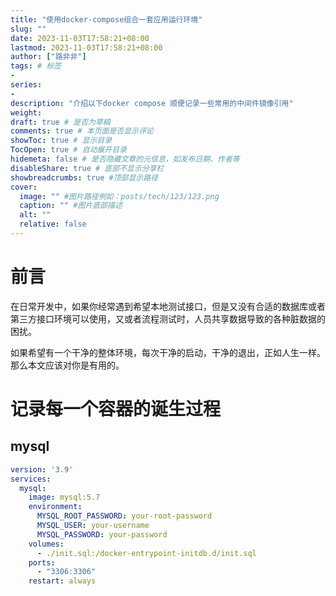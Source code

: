 ```yaml
---
title: "使用docker-compose组合一套应用运行环境"
slug: ""
date: 2023-11-03T17:58:21+08:00
lastmod: 2023-11-03T17:58:21+08:00
author: ["路非非"]
tags: # 标签
-
series:
-
description: "介绍以下docker compose 顺便记录一些常用的中间件镜像引用"
weight:
draft: true # 是否为草稿
comments: true # 本页面是否显示评论
showToc: true # 显示目录
TocOpen: true # 自动展开目录
hidemeta: false # 是否隐藏文章的元信息，如发布日期、作者等
disableShare: true # 底部不显示分享栏
showbreadcrumbs: true #顶部显示路径
cover:
  image: "" #图片路径例如：posts/tech/123/123.png
  caption: "" #图片底部描述
  alt: ""
  relative: false
---
```


# 前言
在日常开发中，如果你经常遇到希望本地测试接口，但是又没有合适的数据库或者第三方接口环境可以使用，又或者流程测试时，人员共享数据导致的各种脏数据的困扰。

如果希望有一个干净的整体环境，每次干净的启动，干净的退出，正如人生一样。那么本文应该对你是有用的。

# 记录每一个容器的诞生过程

## mysql
```yaml
version: '3.9'
services:
  mysql:
    image: mysql:5.7
    environment:
      MYSQL_ROOT_PASSWORD: your-root-password
      MYSQL_USER: your-username
      MYSQL_PASSWORD: your-password
    volumes:
      - ./init.sql:/docker-entrypoint-initdb.d/init.sql
    ports:
      - "3306:3306"
    restart: always
```




